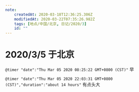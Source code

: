 ```yaml
---
note:
    createdAt: 2020-03-18T12:36:25.306Z
    modifiedAt: 2020-03-22T07:35:26.982Z
    tags: [地点/中国/北京, 日记/2020/3]
    id: ""
---
```

# 2020/3/5 于北京

`@timer "date":"Thu Mar 05 2020 08:25:22 GMT+0800 (CST)"`
早

`@timer "date":"Thu Mar 05 2020 22:03:31 GMT+0800 (CST)","duration":"about 14 hours"`
有点头大
